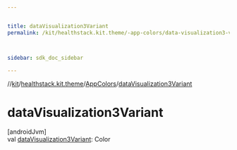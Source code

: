 ```yaml
---


title: dataVisualization3Variant
permalink: /kit/healthstack.kit.theme/-app-colors/data-visualization3-variant.html



sidebar: sdk_doc_sidebar

---
```



//[kit](/kit.html)/[healthstack.kit.theme](../index.html)/[AppColors](index.html)/[dataVisualization3Variant](data-visualization3-variant.html)



# dataVisualization3Variant



[androidJvm]\
val [dataVisualization3Variant](data-visualization3-variant.html): Color






